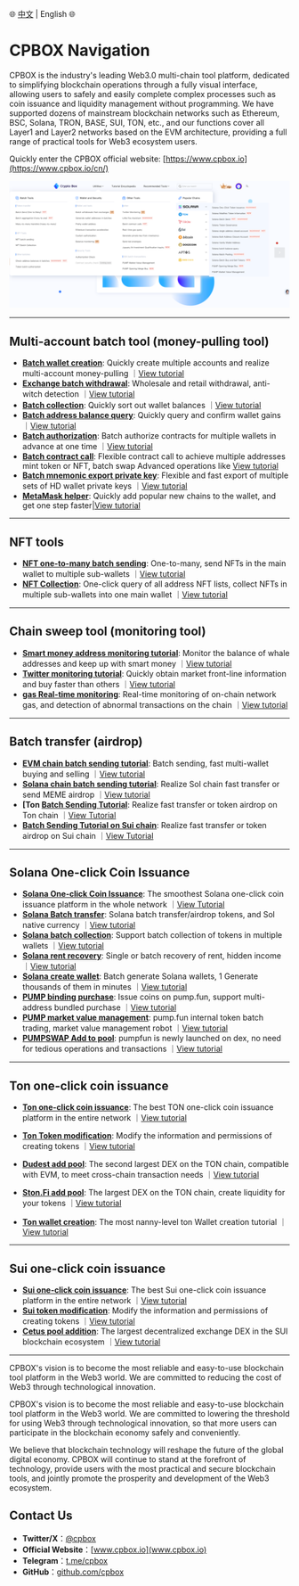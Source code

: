 🌐 [中文](../README.md) | English 🌐

# CPBOX Navigation

CPBOX is the industry's leading Web3.0 multi-chain tool platform, dedicated to simplifying blockchain operations through a fully visual interface, allowing users to safely and easily complete complex processes such as coin issuance and liquidity management without programming. We have supported dozens of mainstream blockchain networks such as Ethereum, BSC, Solana, TRON, BASE, SUI, TON, etc., and our functions cover all Layer1 and Layer2 networks based on the EVM architecture, providing a full range of practical tools for Web3 ecosystem users.

Quickly enter the CPBOX official website: [https://www.cpbox.io](https://www.cpbox.io/cn/)

![alt text](../assets/menu_en.png)

---

## Multi-account batch tool (money-pulling tool)

- **[Batch wallet creation](https://www.cpbox.io/cn/batch/generate-wallet)**: Quickly create multiple accounts and realize multi-account money-pulling ｜[View tutorial](https://docs.cpbox.io/xiao-bai-bi-kan-xi-lie/pi-liang-di-zhi-sheng-cheng.html)
- **[Exchange batch withdrawal](https://www.cpbox.io/cn/exchange/withdraw)**: Wholesale and retail withdrawal, anti-witch detection ｜[View tutorial](https://docs.cpbox.io/shi-yong-gong-ju/jiao-yi-suo-pi-liang-ti-bi.html)
- **[Batch collection](https://www.cpbox.io/cn/batch/collection)**: Quickly sort out wallet balances ｜[View tutorial](https://docs.cpbox.io/pi-liang-gong-ju/pi-liang-gui-ji.html)
- **[Batch address balance query](https://www.cpbox.io/cn/batch/check-balance)**: Quickly query and confirm wallet gains ｜[View tutorial](https://docs.cpbox.io/pi-liang-gong-ju/pi-liang-cha-xun.html)
- **[Batch authorization](https://www.cpbox.io/cn/batch/approve)**: Batch authorize contracts for multiple wallets in advance at one time ｜[View tutorial](https://www.cpbox.io/articles/cn/2830.html)
- **[Batch contract call](https://www.cpbox.io/cn/batch/call-contract)**: Flexible contract call to achieve multiple addresses mint token or NFT, batch swap Advanced operations like [View tutorial](https://www.cpbox.io/articles/cn/2871.html)
- **[Batch mnemonic export private key](https://www.cpbox.io/cn/mnemonic)**: Flexible and fast export of multiple sets of HD wallet private keys ｜[View tutorial]()
- **[MetaMask helper](https://www.cpbox.io/cn/metamask/helper)**: Quickly add popular new chains to the wallet, and get one step faster|[View tutorial]()

---

## NFT tools

- **[NFT one-to-many batch sending](https://www.cpbox.io/cn/batch/send-nft)**: One-to-many, send NFTs in the main wallet to multiple sub-wallets ｜[View tutorial](https://www.cpbox.io/articles/cn/2837.html)
- **[NFT Collection](https://www.cpbox.io/cn/batch/collection-nft)**: One-click query of all address NFT lists, collect NFTs in multiple sub-wallets into one main wallet ｜[View tutorial](https://www.cpbox.io/articles/cn/2835.html)

---

## Chain sweep tool (monitoring tool)

- **[Smart money address monitoring tutorial](https://www.cpbox.io/cn/balance/monitor)**: Monitor the balance of whale addresses and keep up with smart money ｜[View tutorial](https://docs.cpbox.io/shi-yong-gong-ju/yuejian-kong.html)
- **[Twitter monitoring tutorial](https://www.cpbox.io/cn/twitter/group)**: Quickly obtain market front-line information and buy faster than others ｜[View tutorial](https://docs.cpbox.io/shi-yong-gong-ju/twitter-jian-kong.html)
- **[gas Real-time monitoring](https://www.cpbox.io/cn/gas)**: Real-time monitoring of on-chain network gas, and detection of abnormal transactions on the chain ｜[View tutorial]()

---

## Batch transfer (airdrop)

- **[EVM chain batch sending tutorial](https://www.cpbox.io/cn/batch/send-token)**: Batch sending, fast multi-wallet buying and selling ｜[View tutorial](https://docs.cpbox.io/pi-liang-gong-ju/pi-liang-fa-song.html)
- **[Solana chain batch sending tutorial](https://www.cpbox.io/cn/solana/batch/send)**: Realize Sol chain fast transfer or send MEME airdrop ｜[View tutorial](https://www.cpbox.io/articles/cn/2841.html)
- **[Ton [Batch Sending Tutorial](https://www.cpbox.io/cn/ton/batch-send-token)**: Realize fast transfer or token airdrop on Ton chain ｜[View Tutorial]()
- **[Batch Sending Tutorial on Sui chain](https://www.cpbox.io/cn/sui/batch-send-token)**: Realize fast transfer or token airdrop on Sui chain ｜[View Tutorial]()

---

## Solana One-click Coin Issuance

- **[Solana One-click Coin Issuance](https://www.cpbox.io/cn/solana/token/publish)**: The smoothest Solana one-click coin issuance platform in the whole network ｜[View Tutorial](https://docs.cpbox.io/solana-gong-ju/solana-yi-jian-fa-bi.html)
- **[Solana Batch transfer](https://www.cpbox.io/cn/solana/batch/send)**: Solana batch transfer/airdrop tokens, and Sol native currency ｜[View tutorial]()
- **[Solana batch collection](https://www.cpbox.io/cn/solana/batch/collection)**: Support batch collection of tokens in multiple wallets ｜[View tutorial]()
- **[Solana rent recovery](https://www.cpbox.io/cn/solana/close-account)**: Single or batch recovery of rent, hidden income ｜[View tutorial](https://docs.cpbox.io/solana-gong-ju/solana-guan-bi-di-zhi-zu-jin-hui-shou.html)
- **[Solana create wallet](https://www.cpbox.io/cn/batch/generate-wallet)**: Batch generate Solana wallets, 1 Generate thousands of them in minutes ｜[View tutorial](https://docs.cpbox.io/lian-gong-ju/solana-gong-ju/solana-qian-bao-pi-liang-chuang-jian.html)
- **[PUMP binding purchase](https://www.cpbox.io/cn/solana/pump/publish)**: Issue coins on pump.fun, support multi-address bundled purchase ｜[View tutorial](https://docs.cpbox.io/solana-gong-ju/pump-kai-pan-he-bing-mai-ru.html)
- **[PUMP market value management](https://www.cpbox.io/cn/solana/bmm?id=3)**: pump.fun internal token batch trading, market value management robot ｜[View tutorial](https://docs.cpbox.io/solana-gong-ju/pump-shi-zhi-guan-li.html)
- **[PUMPSWAP Add to pool](https://swap.pump.fun/?input=So1111111111111111111111111111111111111112)**: pumpfun is newly launched on dex, no need for tedious operations and transactions ｜[View tutorial](https://docs.cpbox.io/lian-gong-ju/solana-gong-ju/pumpswap-liu-dong-xing-tian-jia.html)

---

## Ton one-click coin issuance

- **[Ton one-click coin issuance](https://www.cpbox.io/cn/ton/token/publish)**: The best TON one-click coin issuance platform in the entire network ｜[View tutorial](https://docs.cpbox.io/ton-lian-gong-ju/ton-lian-yi-jian-fa-bi-0-dai-ma-fa-bi.html)

- **[Ton Token modification](https://www.cpbox.io/cn/ton/token/manage)**: Modify the information and permissions of creating tokens ｜[View tutorial](https://docs.cpbox.io/ton-lian-gong-ju/ton-dai-bi-guan-li.html)
- **[Dudest add pool](https://dedust.io/)**: The second largest DEX on the TON chain, compatible with EVM, to meet cross-chain transaction needs ｜[View tutorial](https://docs.cpbox.io/ton-lian-gong-ju/ton-liu-dong-xing-chi-chuang-jian-dedust-jiao-cheng.html)
- **[Ston.Fi add pool](https://ston.fi/)**: The largest DEX on the TON chain, create liquidity for your tokens ｜[View tutorial]()
- **[Ton wallet creation](https://www.cpbox.io/cn/batch/generate-wallet)**: The most nanny-level ton Wallet creation tutorial ｜[View tutorial]()

---

## Sui one-click coin issuance

- **[Sui one-click coin issuance](https://www.cpbox.io/cn/sui/token/publish)**: The best Sui one-click coin issuance platform in the entire network ｜[View tutorial](https://docs.cpbox.io/sui-lian-gong-ju/sui-yi-jian-fa-bi.html)
- **[Sui token modification](https://www.cpbox.io/cn/sui/token/manage)**: Modify the information and permissions of creating tokens ｜[View tutorial](https://docs.cpbox.io/sui-lian-gong-ju/sui-dai-bi-quan-xian-xiu-gai.html)
- **[Cetus pool addition](https://www.cetus.zone/)**: The largest decentralized exchange DEX in the SUI blockchain ecosystem ｜[View tutorial](https://docs.cpbox.io/sui-lian-gong-ju/sui-liu-dong-xing-chi-tian-jia.html)

---

CPBOX's vision is to become the most reliable and easy-to-use blockchain tool platform in the Web3 world. We are committed to reducing the cost of Web3 through technological innovation.

CPBOX's vision is to become the most reliable and easy-to-use blockchain tool platform in the Web3 world. We are committed to lowering the threshold for using Web3 through technological innovation, so that more users can participate in the blockchain economy safely and conveniently.

We believe that blockchain technology will reshape the future of the global digital economy. CPBOX will continue to stand at the forefront of technology, provide users with the most practical and secure blockchain tools, and jointly promote the prosperity and development of the Web3 ecosystem.

## Contact Us

- **Twitter/X**：[@cpbox](https://x.com/cpbox)
- **Official Website**：[www.cpbox.io](www.cpbox.io)
- **Telegram**：[t.me/cpbox](https://t.me/cpbox)
- **GitHub**：[github.com/cpbox](https://github.com/cpbox)
